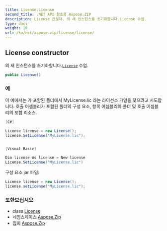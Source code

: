```yaml
---
title: License.License
second_title: .NET API 참조용 Aspose.ZIP
description: License 건설자. 의 새 인스턴스를 초기화합니다.License 수업.
type: docs
weight: 10
url: /ko/net/aspose.zip/license/license/
---
```

## License constructor

의 새 인스턴스를 초기화합니다.[`License`](../) 수업.

```csharp
public License()
```

### 예

이 예에서는 가 포함된 폴더에서 MyLicense.lic 라는 라이선스 파일을 찾으려고 시도합니다. 호출 어셈블리가 포함된 폴더의 구성 요소, 항목 어셈블리의 폴더 및 호출 어셈블리의 포함 리소스.

```csharp
[C#]

License license = new License();
license.SetLicense("MyLicense.lic");


[Visual Basic]

Dim license As license = New license
License.SetLicense("MyLicense.lic")
```

구성 요소 jar 파일:

```csharp
License license = new License();
license.setLicense("MyLicense.lic");
```

### 또한보십시오

* class [License](../)
* 네임스페이스 [Aspose.Zip](../../license/)
* 집회 [Aspose.Zip](../../../)


